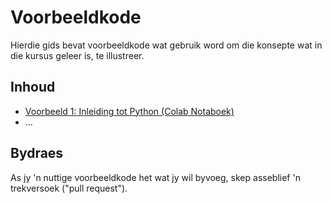 # Voorbeeldkode

Hierdie gids bevat voorbeeldkode wat gebruik word om die konsepte wat in die kursus geleer is, te illustreer.

## Inhoud

* [Voorbeeld 1: Inleiding tot Python (Colab Notaboek)](Python_Inleiding.ipynb)
* ...

## Bydraes

As jy 'n nuttige voorbeeldkode het wat jy wil byvoeg, skep asseblief 'n trekversoek ("pull request").
